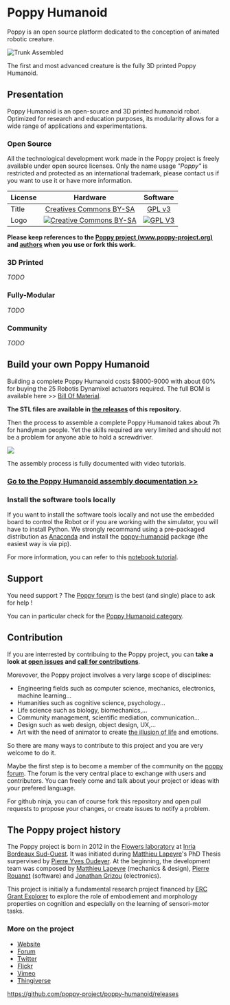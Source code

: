 Poppy Humanoid
===================
Poppy is an open source platform dedicated to the conception of animated robotic creature.

![Trunk Assembled](doc/img/poppy-humanoid-github.jpg)

The first and most advanced creature is the fully 3D printed Poppy Humanoid.

## Presentation

Poppy Humanoid is an open-source and 3D printed humanoid robot. Optimized for research and education purposes, its modularity allows for a wide range of applications and experimentations.

### Open Source

All the technological development work made in the Poppy project is freely available under open source licenses. Only the name usage *"Poppy"* is restricted and protected as an international trademark, please contact us if you want to use it or have more information.


|   License     |     Hardware    |   Software      |
| ------------- | :-------------: | :-------------: |
| Title  | [Creatives Commons BY-SA](http://creativecommons.org/licenses/by-sa/4.0/)  |[GPL v3](http://www.gnu.org/licenses/gpl.html)  |
| Logo  | [![Creative Commons BY-SA](https://i.creativecommons.org/l/by-sa/4.0/88x31.png) ](http://creativecommons.org/licenses/by-sa/4.0/)  |[![GPL V3](https://www.gnu.org/graphics/gplv3-88x31.png)](http://www.gnu.org/licenses/gpl.html)  |


**Please keep references to the [Poppy project (www.poppy-project.org)](https://www.poppy-project.org/) and [authors](doc/authors.md) when you use or fork this work.**


### 3D Printed
*TODO*

### Fully-Modular
*TODO*

### Community
*TODO*



## Build your own Poppy Humanoid

Building a complete Poppy Humanoid costs $8000-9000 with about 60% for buying the 25 Robotis Dynamixel actuators required. The full BOM is available here >> [Bill Of Material](hardware/doc/BOM.md).

**The STL files are available in [the releases](https://github.com/poppy-project/poppy-humanoid/releases) of this repository.**

Then the process to assemble a complete Poppy Humanoid takes about 7h for  handyman people. Yet the skills required are very limited and should not be a problem for anyone able to hold a screwdriver.

[![](https://farm9.staticflickr.com/8641/16415558386_8b3ae1c21e_z_d.jpg)](hardware/doc/Poppy_Humanoid_assembly_instructions.md)

The assembly process is fully documented with video tutorials.
### [Go to the Poppy Humanoid assembly documentation >>](hardware/doc/Poppy_Humanoid_assembly_instructions.md)

### Install the software tools locally
If you want to install the software tools locally and not use the embedded board to control the Robot or if you are working with the simulator, you will have to install Python. We strongly recommand using a pre-packaged distribution as [Anaconda](http://continuum.io/downloads) and install the [poppy-humanoid](https://github.com/poppy-project/poppy-humanoid/tree/master/software) package (the easiest way is via pip). 

For more information, you can refer to this [notebook tutorial](http://nbviewer.ipython.org/github/poppy-project/pypot/blob/master/samples/notebooks/Controlling%20a%20Poppy%20humanoid%20in%20V-REP%20using%20pypot.ipynb).


## Support
You need support ?
The [Poppy forum](https://forum.poppy-project.org) is the best (and single) place to ask for help !

You can in particular check for the [Poppy Humanoid category](https://forum.poppy-project.org/c/poppy-creatures/humanoid).

## Contribution

If you are interrested by contribuing to the Poppy project, you can **take a look at [open issues](https://github.com/poppy-project/poppy-humanoid/issues) and [call for contributions](https://forum.poppy-project.org/tags/call-for-contributions)**.

Morevover, the Poppy project involves a very large scope of disciplines: 
 - Engineering fields such as computer science, mechanics, electronics, machine learning... 
 - Humanities such as cognitive science, psychology...
 - Life science such as biology, biomechanics,...
 - Community management, scientific mediation, communication...
 - Design such as web design, object design, UX,... 
 - Art with the need of animator to create [the illusion of life](http://en.wikipedia.org/wiki/Disney_Animation:_The_Illusion_of_Life) and emotions.

So there are many ways to contribute to this project and you are very welcome to do it.

Maybe the first step is to become a member of the community on the [poppy forum](https://forum.poppy-project.org).  The forum is the very central place to exchange with users and contributors. You can freely come and talk about your project or ideas with your prefered language.

For github ninja, you can of course fork this repository and open pull requests to propose your changes, or create issues to notify a problem.

<!-- ## Software

The software can be directly installed via
```bash
pip install poppy_humanoid
```
Or it can be download as a [release](https://github.com/poppy-project/Poppy-Humanoid/releases/download/1.0-pre-release/poppy-humanoid-1.0rc2.tar.gz).


It is -->


## The Poppy project history

The Poppy project is born in 2012 in the [Flowers laboratory](https://flowers.inria.fr/) at [Inria Bordeaux Sud-Ouest](http://www.inria.fr/en/centre/bordeaux).
It was initiated during [Matthieu Lapeyre](https://github.com/matthieu-lapeyre)'s PhD Thesis surpervised by [Pierre Yves Oudeyer](http://www.pyoudeyer.com/). At the beginning, the development team was composed by [Matthieu Lapeyre](https://github.com/matthieu-lapeyre) (mechanics & design), [Pierre Rouanet](https://github.com/pierre-rouanet) (software) and [Jonathan Grizou](http://jgrizou.com/) (electronics).

This project is initially a fundamental research project financed by [ERC Grant Explorer](http://erc.europa.eu/) to explore the role of embodiement and morphology properties on cognition and especially on the learning of sensori-motor tasks.


### More on the project

- [Website](https://www.poppy-project.org)
- [Forum](https://forum.poppy-project.org)
- [Twitter](https://twitter.com/poppy_project)
- [Flickr](https://www.flickr.com/photos/poppy-project)
- [Vimeo](https://vimeo.com/poppyproject)
- [Thingiverse](http://www.thingiverse.com/poppy_project/)


https://github.com/poppy-project/poppy-humanoid/releases  




